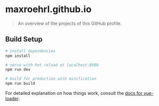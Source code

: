 # maxroehrl.github.io

> An overview of the projects of this GitHub profile.

## Build Setup

``` bash
# install dependencies
npm install

# serve with hot reload at localhost:8080
npm run dev

# build for production with minification
npm run build
```

For detailed explanation on how things work, consult the [docs for vue-loader](https://vue-loader-v14.vuejs.org/en/).
